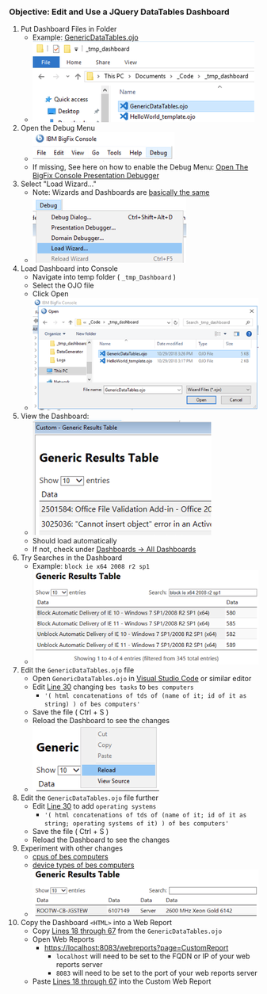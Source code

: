 
### Objective: Edit and Use a JQuery DataTables Dashboard

1. Put Dashboard Files in Folder
    * Example: [GenericDataTables.ojo](https://raw.githubusercontent.com/jgstew/bigfix-content/master/dashboards/GenericDataTables.ojo)
    * ![Put Dashboard Files in Folder](/images/BigFix/Dashboards/PutDashboardFilesInFolderDT.png)
1. Open the Debug Menu
    * ![Open Debug Menu](/images/BigFix/Console/OpenDebugMenu.png)
    * If missing, See here on how to enable the Debug Menu: [Open The BigFix Console Presentation Debugger](2018-10-28-Open-BigFix-Console-Presentation-Debugger.md)
1. Select "Load Wizard..."
    * Note: Wizards and Dashboards are [basically the same](https://github.com/jgstew/bigfix-content/blob/master/dashboards/README.md)
    * ![Select Load Wizard](/images/BigFix/Dashboards/SelectLoadWizard.png)
1. Load Dashboard into Console
    * Navigate into temp folder ( `_tmp_Dashboard` )
    * Select the OJO file
    * Click Open
    * ![Load Dashboard](/images/BigFix/Dashboards/LoadDashboardInConsoleDT.png)
1. View the Dashboard:
    * ![View Dashboard](/images/BigFix/Dashboards/ViewDashboardDT.png)
    * Should load automatically
    * If not, check under [Dashboards -> All Dashboards](/images/BigFix/Dashboards/DashboardLocationCustom.png)
1. Try Searches in the Dashboard
    * Example: `block ie x64 2008 r2 sp1`
    * ![Search Dashboard](/images/BigFix/Dashboards/DashboardSearchDT.png)
1. Edit the `GenericDataTables.ojo` file
    * Open `GenericDataTables.ojo` in [Visual Studio Code](https://code.visualstudio.com/) or similar editor
    * Edit [Line 30](https://github.com/jgstew/bigfix-content/blob/master/dashboards/GenericDataTables.ojo#L30) changing `bes tasks` to `bes computers`
        * `'( html concatenations of tds of (name of it; id of it as string) ) of bes computers'`
    * Save the file ( Ctrl + S )
    * Reload the Dashboard to see the changes
    * ![Reload Dashboard](/images/BigFix/Dashboards/ReloadDashboardDT.png)
1. Edit the `GenericDataTables.ojo` file further
    * Edit [Line 30](https://github.com/jgstew/bigfix-content/blob/master/dashboards/GenericDataTables.ojo#L30) to add `operating systems`
         * `'( html concatenations of tds of (name of it; id of it as string; operating systems of it) ) of bes computers'`
    * Save the file ( Ctrl + S )
    * Reload the Dashboard to see the changes
1. Experiment with other changes
    * [cpus of bes computers](https://developer.bigfix.com/relevance/reference/bes-computer.html#cpu-of-bes-computer-string)
    * [device types of bes computers](https://developer.bigfix.com/relevance/reference/bes-computer.html#device-type-of-bes-computer-string)
    * ![Experiment Dashboard](/images/BigFix/Dashboards/ViewExperimentDashboardDT.png)
1. Copy the Dashboard `<HTML>` into a Web Report
    * Copy [Lines 18 through 67](https://github.com/jgstew/bigfix-content/blob/master/webreports/GenericDataTables.besrpt#L18) from the `GenericDataTables.ojo`
    * Open Web Reports
        * [https://localhost:8083/webreports?page=CustomReport](https://localhost:8083/webreports?page=CustomReport)
            * `localhost` will need to be set to the FQDN or IP of your web reports server
            * `8083` will need to be set to the port of your web reports server
    * Paste [Lines 18 through 67](https://github.com/jgstew/bigfix-content/blob/master/webreports/GenericDataTables.besrpt#L18) into the Custom Web Report
